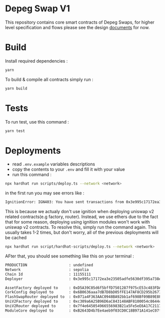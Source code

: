 # Depeg Swap V1

This repository contains core smart contracts of Depeg Swaps, for higher level specification and flows please see the design [documents](https://corkfi.notion.site/Smart-Contract-Flow-fc170aec36bc43579a7d0429c49e08ab) for now.

# Build
Install required dependencies :
```bash
yarn
```

To build & compile all contracts simply run :

```bash
yarn build
```

# Tests

To run test, use this command :

```bash
yarn test
```

# Deployments

- read `.env.example` variables descriptions
- copy the contents to your `.env` and fill it with your value
- run this command :

```bash
npx hardhat run scripts/deploy.ts --network <network>
```

in the first run you may see errors like :

```bash
IgnitionError: IGN403: You have sent transactions from 0x3e995c17172ea3e23505adfe5630df395a738e51 and they interfere with Hardhat Ignition. Please wait until they get 5 confirmations before running Hardhat Ignition again.
```

This is because we actualy don't use ignition when deploying uniswap v2 related contracts(e.g factory, router). Instead, we use ethers due to the fact that for some reason, deploying using ignition modules won't work with uniswap v2 contracts. To resolve this, simply run the command again. This usually takes 1-2 times, but don't worry, all of the previous deployments will be cached

```bash
npx hardhat run script/hardhat-scripts/deploy.ts --network <network>
```

AFter that, you should see something like this on your terminal :

```bash
PRODUCTION                   : undefined
Network                      : sepolia
Chain Id                     : 11155111
Deployer                     : 0x3e995c17172ea3e23505adfe5630df395a738e51

AssetFactory deployed to     : 0xD5A39C05d6f5bffD7501287f975cE53c483FDA4C
CorkConfig deployed to       : 0x6B0636aaa7dB7D8bD05fFE147AF8CD295b2677c4
FlashSwapRouter deployed to  : 0x071a4F363AAC0948BA92bb1af698Bf09B89E8Fc6
UniV2Factory deployed to     : 0xc309a6A25B96D6aC843148ABF8100054c8644c38
UniV2Router deployed to      : 0x7f4e645054966556983B21a5Fe5eE6A17C21171a
ModuleCore deployed to       : 0xB2643D4b7Ee4aeb9f03CD0C18B971A141eC07f37
```
